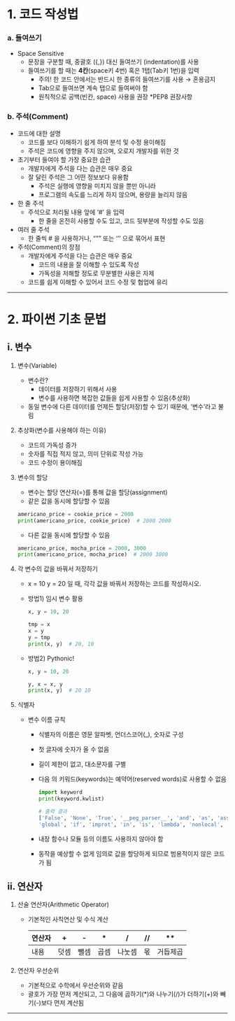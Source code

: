 # 1. 코드 작성법

### a. 들여쓰기

- Space Sensitive
  - 문장을 구분할 때, 중괄호 ({,}) 대신 들여쓰기 (indentation)를 사용
  - 들여쓰기를 할 때는 **4칸**(space키 4번) 혹은 1탭(Tab키 1번)을 입력
    - 주의! 한 코드 안에서는 반드시 한 종류의 들여쓰기를 사용 → 혼용금지
    - Tab으로 들여쓰면 계속 탭으로 들여써야 함
    - 원칙적으로 공백(빈칸, space) 사용을 권장 *PEP8 권장사항

### b. 주석(Comment)

- 코드에 대한 설명
  - 코드를 보다 이해하기 쉽게 하여 분석 및 수정 용이해짐
  - 주석은 코드에 영향을 주지 않으며, 오로지 개발자를 위한 것
- 초기부터 들여야 할 가장 중요한 습관
  - 개발자에게 주석을 다는 습관은 매우 중요
  - 잘 달린 주석은 그 어떤 정보보다 유용함
    - 주석은 실행에 영향을 미치지 않을 뿐만 아니라
    - 프로그램의 속도를 느리게 하지 않으며, 용량을 늘리지 않음
- 한 줄 주석
  - 주석으로 처리될 내용 앞에 ‘#’ 을 입력
    - 한 줄을 온전히 사용할 수도 있고, 코드 뒷부분에 작성할 수도 있음
- 여러 줄 주석
  - 한 줄씩 # 을 사용하거나, “”” 또는 ‘’’ 으로 묶어서 표현
- 주석(Comment)의 장점
  - 개발자에게 주석을 다는 습관은 매우 중요
    - 코드의 내용을 잘 이해할 수 있도록 작성
    - 가독성을 저해할 정도로 무분별한 사용은 자제
  - 코드를 쉽게 이해할 수 있어서 코드 수정 및 협업에 유리

---

# 2. 파이썬 기초 문법

## i. 변수

1. 변수(Variable)
   
   - 변수란?
     - 데이터를 저장하기 위해서 사용
     - 변수를 사용하면 복잡한 값들을 쉽게 사용할 수 있음(추상화)
   - 동일 변수에 다른 데이터를 언제든 할당(저장)할 수 있기 때문에, ‘변수’라고 불림

2. 추상화(변수를 사용해야 하는 이유)
   
   - 코드의 가독성 증가
   - 숫자를 직접 적지 않고, 의미 단위로 작성 가능
   - 코드 수정이 용이해짐

3. 변수의 할당
   
   - 변수는 할당 연산자(=)를 통해 값을 할당(assignment)
   - 같은 값을 동시에 할당할 수 있음
   
   ```python
   americano_price = cookie_price = 2000
   print(americano_price, cookie_price)  # 2000 2000
   ```
   
   - 다른 값을 동시에 할당할 수 있음
   
   ```python
   americano_price, mocha_price = 2000, 3000
   print(americano_price, mocha_price)  # 2000 3000
   ```

4. 각 변수의 값을 바꿔서 저장하기
   
   - x = 10 y = 20 일 때, 각각 값을 바꿔서 저장하는 코드를 작성하시오.
   
   - 방법1) 임시 변수 활용
     
     ```python
     x, y = 10, 20
     
     tmp = x
     x = y
     y = tmp
     print(x, y)  # 20, 10
     ```
   
   - 방법2) Pythonic!
     
     ```python
     x, y = 10, 20
     
     y, x = x, y
     print(x, y)  # 20 10
     ```

5. 식별자
   
   - 변수 이름 규칙
     
     - 식별자의 이름은 영문 알파벳, 언더스코어(_), 숫자로 구성
     
     - 첫 글자에 숫자가 올 수 없음
     
     - 길이 제한이 없고, 대소문자를 구별
     
     - 다음 의 키워드(keywords)는 예약어(reserved words)로 사용할 수 없음
       
       ```python
       import keyword
       print(keyword.kwlist)
       
       # 출력 결과
       ['False', 'None', 'True', '__peg_parser__', 'and', 'as', 'assert', 'async', 'await', 'break', 'class', 'continue', 'def', 'del', 'elif', 'else', 'except', 'finally', 'for', 'from',
       'global', 'if', 'improt', 'in', 'is', 'lambda', 'nonlocal', 'not', 'or', 'pass', 'raise', 'return', 'try', 'while', 'with', 'yield']
       ```
     
     - 내장 함수나 모듈 등의 이름도 사용하지 않아야 함
     
     - 동작을 예상할 수 없게 임의로 값을 할당하게 되므로 범용적이지 않은 코드가 됨

## ii. 연산자

1. 산술 연산자(Arithmetic Operator)
   
   - 기본적인 사칙연산 및 수식 계산
     
     | 연산자 | +   | -   | *   | /   | //  | **   |
     | --- | --- | --- | --- | --- | --- | ---- |
     | 내용  | 덧셈  | 뺄셈  | 곱셈  | 나눗셈 | 몫   | 거듭제곱 |

2. 연산자 우선순위
   
   - 기본적으로 수학에서 우선순위와 같음
   - 괄호가 가장 먼저 계산되고, 그 다음에 곱하기(*)와 나누기(/)가 더하기(+)와 빼기(-)보다 먼저 계산됨

------


